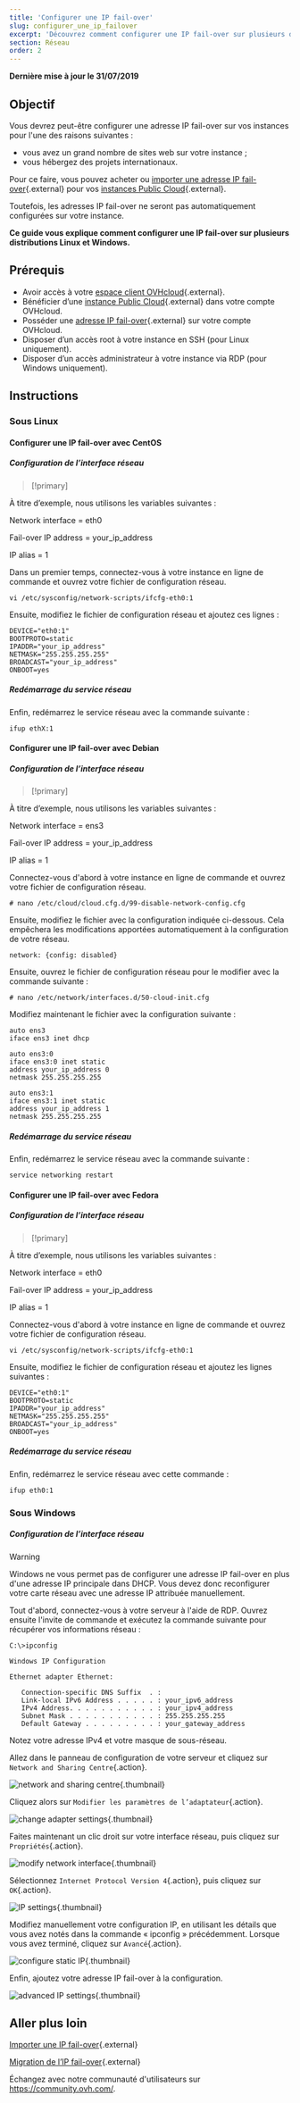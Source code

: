 ```yaml
---
title: 'Configurer une IP fail-over'
slug: configurer_une_ip_failover
excerpt: 'Découvrez comment configurer une IP fail-over sur plusieurs distributions Linux et Windows'
section: Réseau
order: 2
---
```


**Dernière mise à jour le 31/07/2019**

## Objectif

Vous devrez peut-être configurer une adresse IP fail-over sur vos instances pour l'une des raisons suivantes :

* vous avez un grand nombre de sites web sur votre instance ;
* vous hébergez des projets internationaux.

Pour ce faire, vous pouvez acheter ou [importer une adresse IP fail-over](../importer-une-ip-fail-over/){.external} pour vos [instances Public Cloud](https://www.ovh.com/ca/fr/public-cloud/){.external}.

Toutefois, les adresses IP fail-over ne seront pas automatiquement configurées sur votre instance.

**Ce guide vous explique comment configurer une IP fail-over sur plusieurs distributions Linux et Windows.**

## Prérequis

* Avoir accès à votre [espace client OVHcloud](https://ca.ovh.com/auth/?action=gotomanager&from=https://www.ovh.com/ca/fr/&ovhSubsidiary=qc){.external}.
* Bénéficier d’une [instance Public Cloud](https://www.ovh.com/ca/fr/public-cloud/){.external} dans votre compte OVHcloud.
* Posséder une [adresse IP fail-over](https://www.ovh.com/ca/fr/serveurs_dedies/ip_failover.xml){.external} sur votre compte OVHcloud.
* Disposer d’un accès root à votre instance en SSH (pour Linux uniquement).
* Disposer d’un accès administrateur à votre instance via RDP (pour Windows uniquement).

## Instructions

### Sous Linux

#### Configurer une IP fail-over avec CentOS

##### Configuration de l’interface réseau

> [!primary]
>
À titre d’exemple, nous utilisons les variables suivantes :
>
Network interface = eth0
>
Fail-over IP address = your_ip_address
>
IP alias = 1
>

Dans un premier temps, connectez-vous à votre instance en ligne de commande et ouvrez votre fichier de configuration réseau.

```
vi /etc/sysconfig/network-scripts/ifcfg-eth0:1
```

Ensuite, modifiez le fichier de configuration réseau et ajoutez ces lignes :

```
DEVICE="eth0:1"
BOOTPROTO=static
IPADDR="your_ip_address"
NETMASK="255.255.255.255"
BROADCAST="your_ip_address"
ONBOOT=yes
```

##### Redémarrage du service réseau

Enfin, redémarrez le service réseau avec la commande suivante :

```
ifup ethX:1
```

#### Configurer une IP fail-over avec Debian

##### Configuration de l’interface réseau

> [!primary]
>
À titre d’exemple, nous utilisons les variables suivantes :
>
Network interface = ens3
>
Fail-over IP address = your_ip_address
>
IP alias = 1
>

Connectez-vous d'abord à votre instance en ligne de commande et ouvrez votre fichier de configuration réseau.

```
# nano /etc/cloud/cloud.cfg.d/99-disable-network-config.cfg
```

Ensuite, modifiez le fichier avec la configuration indiquée ci-dessous. Cela empêchera les modifications apportées automatiquement à la configuration de votre réseau.

```
network: {config: disabled}
```

Ensuite, ouvrez le fichier de configuration réseau pour le modifier avec la commande suivante :

```
# nano /etc/network/interfaces.d/50-cloud-init.cfg
```

Modifiez maintenant le fichier avec la configuration suivante :

```
auto ens3
iface ens3 inet dhcp

auto ens3:0
iface ens3:0 inet static
address your_ip_address 0
netmask 255.255.255.255

auto ens3:1
iface ens3:1 inet static
address your_ip_address 1
netmask 255.255.255.255
```

##### Redémarrage du service réseau

Enfin, redémarrez le service réseau avec la commande suivante :

```
service networking restart
```

#### Configurer une IP fail-over avec Fedora

##### Configuration de l’interface réseau

> [!primary]
>
À titre d’exemple, nous utilisons les variables suivantes :
>
Network interface = eth0
>
Fail-over IP address = your_ip_address
>
IP alias = 1
>

Connectez-vous d'abord à votre instance en ligne de commande et ouvrez votre fichier de configuration réseau.

```
vi /etc/sysconfig/network-scripts/ifcfg-eth0:1
```

Ensuite, modifiez le fichier de configuration réseau et ajoutez les lignes suivantes :

```
DEVICE="eth0:1"
BOOTPROTO=static
IPADDR="your_ip_address"
NETMASK="255.255.255.255"
BROADCAST="your_ip_address"
ONBOOT=yes
```

##### Redémarrage du service réseau

Enfin, redémarrez le service réseau avec cette commande :

```
ifup eth0:1
```

### Sous Windows

##### Configuration de l’interface réseau

> [!warning]
>
Windows ne vous permet pas de configurer une adresse IP fail-over en plus d'une adresse IP principale dans DHCP. Vous devez donc reconfigurer votre carte réseau avec une adresse IP attribuée manuellement.
>

Tout d'abord, connectez-vous à votre serveur à l'aide de RDP. Ouvrez ensuite  l'invite de commande et exécutez la commande suivante pour récupérer vos informations réseau :

```
C:\>ipconfig

Windows IP Configuration

Ethernet adapter Ethernet:

   Connection-specific DNS Suffix  . : 
   Link-local IPv6 Address . . . . . : your_ipv6_address
   IPv4 Address. . . . . . . . . . . : your_ipv4_address
   Subnet Mask . . . . . . . . . . . : 255.255.255.255
   Default Gateway . . . . . . . . . : your_gateway_address
```
Notez votre adresse IPv4 et votre masque de sous-réseau.

Allez dans le panneau de configuration de votre serveur et cliquez sur `Network and Sharing Centre`{.action}.

![network and sharing centre](images/network-and-sharing-centre.jpg){.thumbnail}

Cliquez alors sur `Modifier les paramètres de l’adaptateur`{.action}.

![change adapter settings](images/adapter-settings.jpg){.thumbnail}

Faites maintenant un clic droit sur votre interface réseau, puis cliquez sur `Propriétés`{.action}.

![modify network interface](images/network-interface.jpg){.thumbnail}

Sélectionnez `Internet Protocol Version 4`{.action}, puis cliquez sur `OK`{.action}.

![IP settings](images/ip-settings.jpg){.thumbnail}

Modifiez manuellement votre configuration IP, en utilisant les détails que vous avez notés dans la commande « ipconfig » précédemment. Lorsque vous avez terminé, cliquez sur `Avancé`{.action}.

![configure static IP](images/static-ip.jpg){.thumbnail}

Enfin, ajoutez votre adresse IP fail-over à la configuration.

![advanced IP settings](images/advanced-ip-settings.jpg){.thumbnail}

## Aller plus loin

[Importer une IP fail-over](../importer-une-ip-fail-over/){.external}

[Migration de l’IP fail-over](../basculer-une-ip-fail-over/){.external}

Échangez avec notre communauté d'utilisateurs sur <https://community.ovh.com/>.
